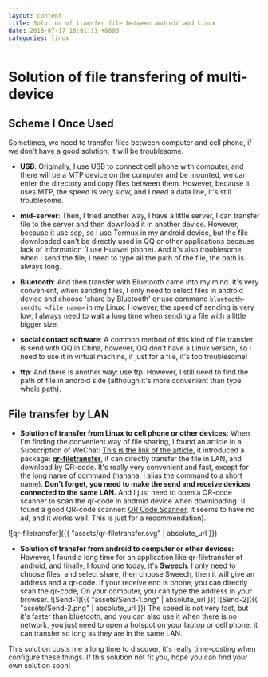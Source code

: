 ```yaml
---
layout: content
title: Solution of transfer file between android and Linux
date: 2018-07-17 16:01:11 +0800
categories: linux
---
```


# Solution of file transfering of multi-device

## Scheme I Once Used
Sometimes, we need to transfer files between computer and cell phone, if we don't have a good solution, it will be troublesome.

- **USB**: Originally, I use USB to connect cell phone with computer, and there will be a MTP device on the computer and be mounted, we can enter the directory and copy files between them. However, because it uses MTP, the speed is very slow, and I need a data line, it's still troublesome.

- **mid-server**: Then, I tried another way, I have a little server, I can transfer file to the server and then download it in another device. However, because it use scp, so I use Termux in my android device, but the file downloaded can't be directly used in QQ or other applications because lack of information (I use Huawei phone). And it's also troublesome when I send the file, I need to type all the path of the file, the path is always long.

- **Bluetooth**: And then transfer with Bluetooth came into my mind. It's very convenient, when sending files, I only need to select files in android device and choose 'share by Bluetooth' or use command `bluetooth-sendto <file_name>` in my Linux. However, the speed of sending is very low, I always need to wait a long time when sending a file with a little bigger size.

- **social contact software**: A common method of this kind of file transfer is send with QQ in China, however, QQ don't have a Linux version, so I need to use it in virtual machine, if just for a file, it's too troublesome!

- **ftp**: And there is another way: use ftp. However, I still need to find the path of file in android side (although it's more convenient than type whole path).

## File transfer by LAN

- **Solution of transfer from Linux to cell phone or other devices:** When I'm finding the convenient way of file sharing, I found an article in a Subscription of WeChat: [This is the link of the article](https://mp.weixin.qq.com/s/5KLfoTHfIdBHSh20OpuArA), it introduced a package: [**qr-filetransfer**](https://github.com/claudiodangelis/qr-filetransfer), it can directly transfer the file in LAN, and download by QR-code. It's really very convenient and fast, except for the long name of command (hahaha, I alias the command to a short name). **Don't forget, you need to make the send and receive devices connected to the same LAN.** And I just need to open a QR-code scanner to scan the qr-code in android device when downloading. (I found a good QR-code scanner: [QR Code Scanner](https://www.appsapk.com/qr-code-scanner/), it seems to have no ad, and it works well. This is just for a recommendation).

![qr-filetransfer]({{ "assets/qr-filetransfer.svg" | absolute_url }})

- **Solution of transfer from android to computer or other devices:** However, I found a long time for an application like qr-filetransfer of android, and finally, I found one today, it's [**Sweech**](https://www.downloadatoz.com/sweech/com.sweech/). I only need to choose files, and select share, then choose Sweech, then it will give an address and a qr-code. If your receive end is phone, you can directly scan the qr-code, On your computer, you can type the address in your browser.
![Send-1]({{ "assets/Send-1.png" | absolute_url }})
![Send-2]({{ "assets/Send-2.png" | absolute_url }})
The speed is not very fast, but it's faster than bluetooth, and you can also use it when there is no network, you just need to open a hotspot on your laptop or cell phone, it can transfer so long as they are in the same LAN.

This solution costs me a long time to discover, it's really time-costing when configure these things. If this solution not fit you, hope you can find your own solution soon!
